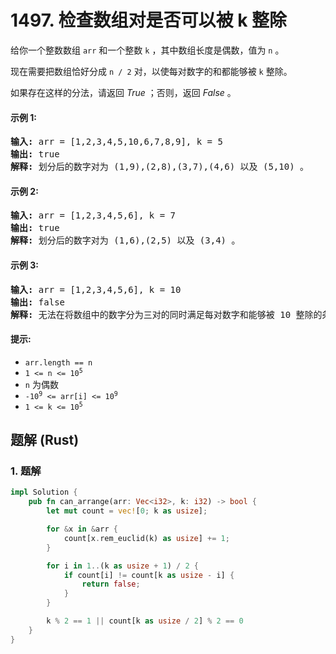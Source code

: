 # 1497. 检查数组对是否可以被 k 整除
给你一个整数数组 `arr` 和一个整数 `k` ，其中数组长度是偶数，值为 `n` 。

现在需要把数组恰好分成 `n / 2` 对，以使每对数字的和都能够被 `k` 整除。

如果存在这样的分法，请返回 *True* ；否则，返回 *False* 。

#### 示例 1:
<pre>
<strong>输入:</strong> arr = [1,2,3,4,5,10,6,7,8,9], k = 5
<strong>输出:</strong> true
<strong>解释:</strong> 划分后的数字对为 (1,9),(2,8),(3,7),(4,6) 以及 (5,10) 。
</pre>

#### 示例 2:
<pre>
<strong>输入:</strong> arr = [1,2,3,4,5,6], k = 7
<strong>输出:</strong> true
<strong>解释:</strong> 划分后的数字对为 (1,6),(2,5) 以及 (3,4) 。
</pre>

#### 示例 3:
<pre>
<strong>输入:</strong> arr = [1,2,3,4,5,6], k = 10
<strong>输出:</strong> false
<strong>解释:</strong> 无法在将数组中的数字分为三对的同时满足每对数字和能够被 10 整除的条件。
</pre>

#### 提示:
* `arr.length == n`
* <code>1 <= n <= 10<sup>5</sup></code>
* `n` 为偶数
* <code>-10<sup>9</sup> <= arr[i] <= 10<sup>9</sup></code>
* <code>1 <= k <= 10<sup>5</sup></code>

## 题解 (Rust)

### 1. 题解
```Rust
impl Solution {
    pub fn can_arrange(arr: Vec<i32>, k: i32) -> bool {
        let mut count = vec![0; k as usize];

        for &x in &arr {
            count[x.rem_euclid(k) as usize] += 1;
        }

        for i in 1..(k as usize + 1) / 2 {
            if count[i] != count[k as usize - i] {
                return false;
            }
        }

        k % 2 == 1 || count[k as usize / 2] % 2 == 0
    }
}
```
